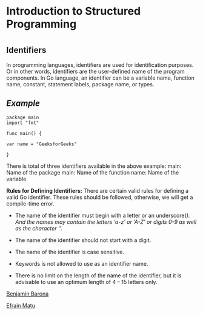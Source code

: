 # Introduction to Structured Programming <h1>
## Identifiers 
In programming languages, identifiers are used for identification purposes. Or in other words, identifiers are the user-defined name of the program components. In Go language, an identifier can be a variable name, function name, constant, statement labels, package name, or types.

## _Example_
    package main
    import "fmt"

    func main() {

    var name = "GeeksforGeeks"
  
    }  
There is total of three identifiers available in the above example:
main: Name of the package
main: Name of the function
name: Name of the variable

**Rules for Defining Identifiers:** There are certain valid rules for defining a valid Go identifier. These rules should be followed, otherwise, we will get a compile-time error.

+ The name of the identifier must begin with a letter or an underscore(_). And the names may contain the letters ‘a-z’ or ’A-Z’ or digits 0-9 as well as the character ‘_’.

+ The name of the identifier should not start with a digit.

+ The name of the identifier is case sensitive.

+ Keywords is not allowed to use as an identifier name.

+ There is no limit on the length of the name of the identifier, but it is advisable to use an optimum length of 4 – 15 letters only.

[Benjamin Barona](https://github.com/benjamin-bar)

[Efrain Matu](https://github.com/Efrack09)
